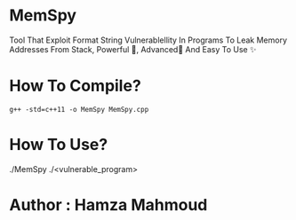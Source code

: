 # MemSpy
Tool That Exploit Format String Vulnerablellity In Programs To Leak Memory Addresses From Stack, Powerful 💪, Advanced🥇 And Easy To Use ✨

# How To Compile?
`g++ -std=c++11 -o MemSpy MemSpy.cpp`

# How To Use?
./MemSpy ./<vulnerable_program> <number-of-addresses>

# Author : Hamza Mahmoud
